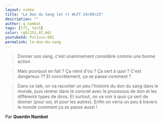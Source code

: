 ```yaml
---
layout: video
title: "Le Don du Sang (et +) #LFT 29/09/23"
description: ""
author: q_nambot
tags: [lft, tech]
color: rgb(251,87,66)
youtubeId: PvtIvvx-ORI
permalink: le-don-du-sang
---
```


> Donner son sang, c'est unanimement considéré comme une bonne action

> Mais pourquoi en fait ? Ça vient d'où ? Ça sert à quoi ? C'est dangereux ?? 
> Et concrètement, ça se passe comment ?

> Dans ce talk, on va raconter un peu l'histoire du don du sang dans le monde, puis rentrer dans le concret avec le processus de don et les différents types de dons. Et surtout, on va voir à quoi ça sert de donner (pour soi, et pour les autres). Enfin on verra un peu à travers le monde comment ça se passe aussi !

Par **Quentin Nambot**
